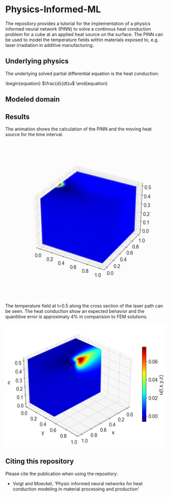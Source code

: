 # Physics-Informed-ML
The repository provides a tutorial for the implementation of a physics informed neural network (PINN) to solve a continous heat conduction problem for a cube at an applied heat source on the surface. The PINN can be used to model the temperature fields within materials exposed to, e.g. laser irradiation in additive manufacturing. 

## Underlying physics
The underlying solved partial differential equation is the heat conduction: 

\begin{equation}
  $\frac{d}{dt}u$
\end{equation}


## Modeled domain


## Results
The animation shows the calculation of the PINN and the moving heat source for the time interval. 
![Caption](Images/Video_3D.gif)

The temperature field at t=0.5 along the cross section of the laser path can be seen. The heat conduction show an expected behavior and the quantitive error is approximaty 4% in comparision to FEM solutions. 

![alt text](https://github.com/J-wq/Physics-Informed-ML/blob/main/Images/PINN_simulation_cross_section.png?raw=true)


## Citing this repository
Please cite the publication when using the repository:
- Voigt and Moeckel, 'Physic informed neural networks for heat conduction modeling in material processing and production'

